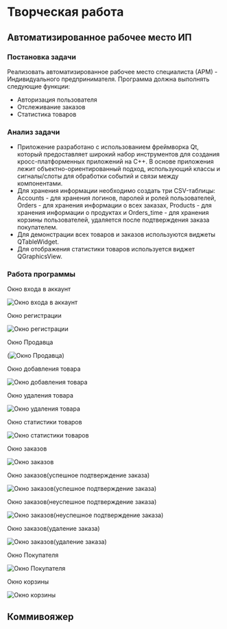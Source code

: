 # Творческая работа
## Автоматизированное рабочее место ИП
### Постановка задачи
Реализовать автоматизированное рабочее место специалиста (АРМ) - Индивидуального предпринимателя. Программа должна выполнять следующие функции:
- Авторизация пользователя
- Отслеживание заказов
- Статистика товаров
### Анализ задачи
- Приложение разработано с использованием фреймворка Qt, который предоставляет широкий набор инструментов для создания кросс-платформенных приложений на C++. В основе приложения лежит объектно-ориентированный подход, использующий классы и сигналы/слоты для обработки событий и связи между компонентами.
- Для хранения информации необходимо создать три CSV-таблицы: Accounts - для хранения логинов, паролей и ролей пользователей, Orders - для хранения информации о всех заказах, Products - для хранения информации о продуктах и Orders_time - для хранения корзины пользователей, удаляется после подтверждения заказа покупателем.
- Для демонстрации всех товаров и заказов используются виджеты QTableWidget.
- Для отображения статистики товаров используется виджет QGraphicsView.
### Работа программы
Окно входа в аккаунт

![Окно входа в аккаунт](https://github.com/Apple-fox/ARM-KOM/assets/74926125/7d311ff5-a802-45dc-98a6-a36fce9eff0a)

Окно регистрации

![Окно регистрации](https://github.com/Apple-fox/ARM-KOM/assets/74926125/f8305b38-3a5f-4908-919d-62ae364c1c91)

Окно Продавца

(![Окно Продавца](https://github.com/Apple-fox/ARM-KOM/assets/74926125/e0d99f22-c7b4-4ff3-890f-a6e53a481220))

Окно добавления товара

![Окно добавления товара](https://github.com/Apple-fox/ARM-KOM/assets/74926125/48e67943-9a51-44da-8ef1-102b63a3b497)

Окно удаления товара

![Окно удаления товара](https://github.com/Apple-fox/ARM-KOM/assets/74926125/cdf06563-e03e-4af1-ae10-3e4b2f331a48)

Окно статистики товаров

![Окно статистики товаров](https://github.com/Apple-fox/ARM-KOM/assets/74926125/f81022e8-3678-48d9-a126-0c45dc316bd2)

Окно заказов

![Окно заказов](https://github.com/Apple-fox/ARM-KOM/assets/74926125/d26eef6f-1869-4524-aa90-cda34403a66c)

Окно заказов(успешное подтверждение заказа)

![Окно заказов(успешное подтверждение заказа)](https://github.com/Apple-fox/ARM-KOM/assets/74926125/799c3dff-8973-4780-a64f-d0cdec2635fa)

Окно заказов(неуспешное подтверждение заказа)

![Окно заказов(неуспешное подтверждение заказа)](https://github.com/Apple-fox/ARM-KOM/assets/74926125/b36f83d6-7a09-4c14-ba0f-18a38f2963b3)

Окно заказов(удаление заказа)

![Окно заказов(удаление заказа)](https://github.com/Apple-fox/ARM-KOM/assets/74926125/0fa8813d-b557-40e1-ba08-81d0ed7abc4c)

Окно Покупателя

![Окно Покупателя](https://github.com/Apple-fox/ARM-KOM/assets/74926125/12d6ea10-c1bb-4c32-9954-63638d0f54fa)

Окно корзины

![Окно корзины](https://github.com/Apple-fox/ARM-KOM/assets/74926125/be78eb8f-32fb-4c71-8ef6-d9ce8de22e1f)

## Коммивояжер
